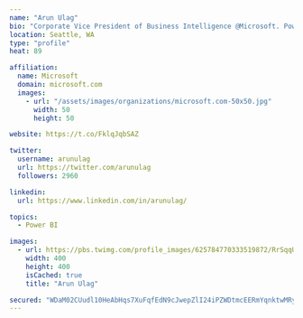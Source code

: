```yaml
---
name: "Arun Ulag"
bio: "Corporate Vice President of Business Intelligence @Microsoft. Power BI, Azure Analysis Services, SQL Server Analysis Services, SQL Server Reporting Services"
location: Seattle, WA
type: "profile"
heat: 89

affiliation:
  name: Microsoft
  domain: microsoft.com
  images:
    - url: "/assets/images/organizations/microsoft.com-50x50.jpg"
      width: 50
      height: 50

website: https://t.co/FklqJqbSAZ

twitter:
  username: arunulag
  url: https://twitter.com/arunulag
  followers: 2960

linkedin:
  url: https://www.linkedin.com/in/arunulag/

topics:
  - Power BI

images:
  - url: https://pbs.twimg.com/profile_images/625784770333519872/RrSqqUEZ_400x400.jpg
    width: 400
    height: 400
    isCached: true
    title: "Arun Ulag"

secured: "WDaM02CUudl10HeAbHqs7XuFqfEdN9cJwepZlI24iPZWDtmcEERmYqnktwMRy15TzQQQiknVFUxQ2mhhuyqaA5uN4q6v3xmwD2fOg5MHAh+Y21Ykd8QWZLX/2pWwkbkhmL8wGhpQgr9KczvVW4oNfcn2mrjmX/bK3fO0OMO8TfUqXjqBRhn6hbb4afbldNagP6/O2QQ8WvSOg1lSAaT4k7EbwGdZZQsY9jLU98qFA86ByP0wv4TQLw+3YZYQeAs/Cxf1MWUicT1WalNQizIuHGoHswB/ELIQoVdjxsIIvxJv30Q1EfgHUPQxt6fWKm5IEEtWP8sob8YiE11HJ/o6T4Gk9yLIUeDvZdcyiDGMJGwj0Rpev/UYEZqT/r8S0mP8fSjg4sfeJMiddf3HBkqNqzlpMwjhroRObkg/+r/Iw5g=;Koyme0wYInKIvPUegRWtkA=="
---
```


